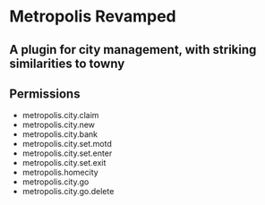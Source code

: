 # Metropolis Revamped

## A plugin for city management, with striking similarities to towny

## Permissions
- metropolis.city.claim
- metropolis.city.new
- metropolis.city.bank
- metropolis.city.set.motd
- metropolis.city.set.enter
- metropolis.city.set.exit
- metropolis.homecity
- metropolis.city.go
- metropolis.city.go.delete


